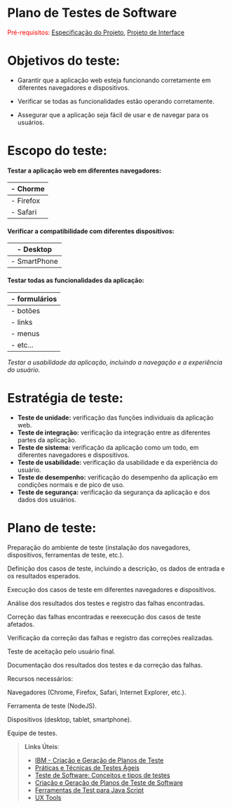 # Plano de Testes de Software

<span style="color:red">Pré-requisitos: <a href="2-Especificação do Projeto.md"> Especificação do Projeto</a></span>, <a href="3-Projeto de Interface.md"> Projeto de Interface</a>

# Objetivos do teste: 

- Garantir que a aplicação web esteja funcionando corretamente em diferentes navegadores e dispositivos.

- Verificar se todas as funcionalidades estão operando corretamente.

- Assegurar que a aplicação seja fácil de usar e de navegar para os usuários. 

# Escopo do teste: 

#### **Testar a aplicação web em diferentes navegadores:**
| - Chorme |
|----------|
| - Firefox |
| - Safari |

#### **Verificar a compatibilidade com diferentes dispositivos:**

| - Desktop |
|-----------|
| - SmartPhone |

#### **Testar todas as funcionalidades da aplicação:**
| - formulários |
|---------------|
| - botões |
| - links |
| - menus |
| - etc... |

*Testar a usabilidade da aplicação, incluindo a navegação e a experiência do usuário.*

# Estratégia de teste: 

- **Teste de unidade:** verificação das funções individuais da aplicação web.
- **Teste de integração:** verificação da integração entre as diferentes partes da aplicação.
- **Teste de sistema:** verificação da aplicação como um todo, em diferentes navegadores e dispositivos.
- **Teste de usabilidade:** verificação da usabilidade e da experiência do usuário.
- **Teste de desempenho:** verificação do desempenho da aplicação em condições normais e de pico de uso.
- **Teste de segurança:** verificação da segurança da aplicação e dos dados dos usuários. 

# Plano de teste:

Preparação do ambiente de teste (instalação dos navegadores, dispositivos, ferramentas de teste, etc.).

Definição dos casos de teste, incluindo a descrição, os dados de entrada e os resultados esperados.

Execução dos casos de teste em diferentes navegadores e dispositivos. 

Análise dos resultados dos testes e registro das falhas encontradas. 

Correção das falhas encontradas e reexecução dos casos de teste afetados. 

Verificação da correção das falhas e registro das correções realizadas. 

Teste de aceitação pelo usuário final. 

Documentação dos resultados dos testes e da correção das falhas. 

Recursos necessários: 

Navegadores (Chrome, Firefox, Safari, Internet Explorer, etc.). 

Ferramenta de teste (NodeJS). 

Dispositivos (desktop, tablet, smartphone).

Equipe de testes.





 
> **Links Úteis**:
> - [IBM - Criação e Geração de Planos de Teste](https://www.ibm.com/developerworks/br/local/rational/criacao_geracao_planos_testes_software/index.html)
> - [Práticas e Técnicas de Testes Ágeis](http://assiste.serpro.gov.br/serproagil/Apresenta/slides.pdf)
> -  [Teste de Software: Conceitos e tipos de testes](https://blog.onedaytesting.com.br/teste-de-software/)
> - [Criação e Geração de Planos de Teste de Software](https://www.ibm.com/developerworks/br/local/rational/criacao_geracao_planos_testes_software/index.html)
> - [Ferramentas de Test para Java Script](https://geekflare.com/javascript-unit-testing/)
> - [UX Tools](https://uxdesign.cc/ux-user-research-and-user-testing-tools-2d339d379dc7)
